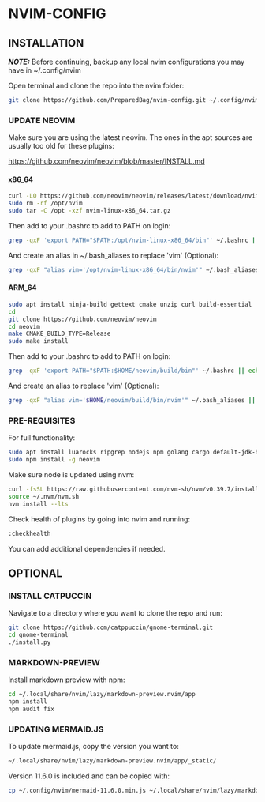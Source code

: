 # NVIM-CONFIG

## INSTALLATION

***NOTE:*** Before continuing, backup any local nvim configurations you may have in ~/.config/nvim

Open terminal and clone the repo into the nvim folder:

```bash
git clone https://github.com/PreparedBag/nvim-config.git ~/.config/nvim
```

### UPDATE NEOVIM

Make sure you are using the latest neovim. The ones in the apt sources are usually too old for these plugins:

https://github.com/neovim/neovim/blob/master/INSTALL.md

#### x86_64

```bash
curl -LO https://github.com/neovim/neovim/releases/latest/download/nvim-linux-x86_64.tar.gz
sudo rm -rf /opt/nvim
sudo tar -C /opt -xzf nvim-linux-x86_64.tar.gz
```

Then add to your .bashrc to add to PATH on login:

```bash
grep -qxF 'export PATH="$PATH:/opt/nvim-linux-x86_64/bin"' ~/.bashrc || echo 'export PATH="$PATH:/opt/nvim-linux-x86_64/bin"' >> ~/.bashrc
```

And create an alias in ~/.bash_aliases to replace 'vim' (Optional):

```bash
grep -qxF "alias vim='/opt/nvim-linux-x86_64/bin/nvim'" ~/.bash_aliases || echo "alias vim='/opt/nvim-linux-x86_64/bin/nvim'" >> ~/.bash_aliases
```

#### ARM_64

```sh
sudo apt install ninja-build gettext cmake unzip curl build-essential
cd
git clone https://github.com/neovim/neovim
cd neovim
make CMAKE_BUILD_TYPE=Release
sudo make install
```

Then add to your .bashrc to add to PATH on login:

```bash
grep -qxF 'export PATH="$PATH:$HOME/neovim/build/bin"' ~/.bashrc || echo 'export PATH="$PATH:$HOME/neovim/build/bin"' >> ~/.bashrc
```

And create an alias to replace 'vim' (Optional):

```bash
grep -qxF "alias vim='$HOME/neovim/build/bin/nvim'" ~/.bash_aliases || echo "alias vim='$HOME/neovim/build/bin/nvim'" >> ~/.bash_aliases
```

### PRE-REQUISITES

For full functionality:

```sh
sudo apt install luarocks ripgrep nodejs npm golang cargo default-jdk-headless default-jre-headless fd-find
sudo npm install -g neovim
```

Make sure node is updated using nvm:

```bash
curl -fsSL https://raw.githubusercontent.com/nvm-sh/nvm/v0.39.7/install.sh | bash
source ~/.nvm/nvm.sh
nvm install --lts
```

Check health of plugins by going into nvim and running:

```bash
:checkhealth
```

You can add additional dependencies if needed.

## OPTIONAL

### INSTALL CATPUCCIN

Navigate to a directory where you want to clone the repo and run:

```bash
git clone https://github.com/catppuccin/gnome-terminal.git
cd gnome-terminal
./install.py
```

### MARKDOWN-PREVIEW

Install markdown preview with npm:

```bash
cd ~/.local/share/nvim/lazy/markdown-preview.nvim/app
npm install
npm audit fix
```

### UPDATING MERMAID.JS

To update mermaid.js, copy the version you want to:

```bash
~/.local/share/nvim/lazy/markdown-preview.nvim/app/_static/
```

Version 11.6.0 is included and can be copied with:

```bash
cp ~/.config/nvim/mermaid-11.6.0.min.js ~/.local/share/nvim/lazy/markdown-preview.nvim/app/_static/
```
